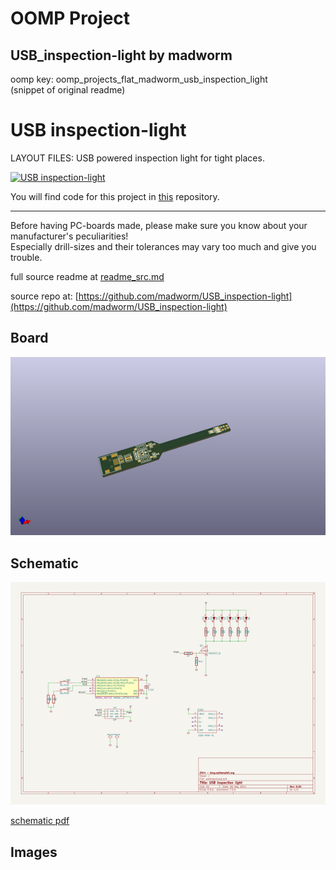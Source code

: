 # OOMP Project  
## USB_inspection-light  by madworm  
  
oomp key: oomp_projects_flat_madworm_usb_inspection_light  
(snippet of original readme)  
  
  
USB inspection-light  
====================  
  
LAYOUT FILES: USB powered inspection light for tight places.  
  
[![USB inspection-light](/gerber_files/PNGs/USB_inspection-light__front_purple.png)](/gerber_files/PNGs/USB_inspection-light__front_purple.png)  
  
You will find code for this project in [this](https://github.com/madworm/ATtiny_projects) repository.  
  
  
---  
  
Before having PC-boards made, please make sure you know about your manufacturer's peculiarities!  
Especially drill-sizes and their tolerances may vary too much and give you trouble.  
  
  
  full source readme at [readme_src.md](readme_src.md)  
  
source repo at: [https://github.com/madworm/USB_inspection-light](https://github.com/madworm/USB_inspection-light)  
## Board  
  
[![working_3d.png](working_3d_600.png)](working_3d.png)  
## Schematic  
  
[![working_schematic.png](working_schematic_600.png)](working_schematic.png)  
  
[schematic pdf](working_schematic.pdf)  
## Images  
